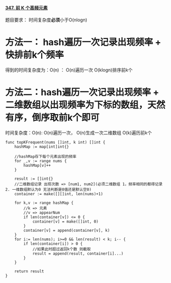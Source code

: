 #### [347. 前 K 个高频元素](https://leetcode-cn.com/problems/top-k-frequent-elements/)

题目要求： 时间复杂度**必须**小于O(nlogn)

# 方法一： hash遍历一次记录出现频率 + 快排前k个频率

得到的时间复杂度为：O(n) ： O(n)遍历一次 O(klogn)排序前k个

# 方法二：hash遍历一次记录出现频率 + 二维数组以出现频率为下标的数组，天然有序，倒序取前k个即可

时间复杂度：O(n): O(n)遍历一次， O(n)生成一次二维数组 O(k)遍历前k个

```golang
func topKFrequent(nums []int, k int) []int {
    hashMap := map[int]int{}

    //hashMap存下每个元素出现的频率
    for _,v := range nums {
        hashMap[v]++
    }

    result := []int{}
    //二维数组记录 出现次数 => [num1, num2](必须二维数组 1，频率相同的都得记录 2. 一维数组默认为0 无法判断是0值还是默认空0)
    container := make([][]int, len(nums)+1)

    for k,v := range hashMap {
        //k => 元素
        //v => appearNum
        if len(container[v]) <= 0 {
            container[v] = make([]int, 0)
        }
        container[v] = append(container[v], k)
    }
    for i:= len(nums); i>=0 && len(result) < k; i-- {
        if len(container[i]) > 0 {
            //如果此时超过返回k个数 则截取  
            result = append(result, container[i]...)
        }
    }

    return result
}
```

 